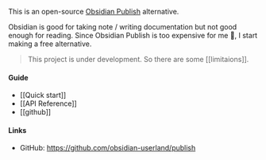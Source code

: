 This is an open-source [Obsidian Publish](https://publish.obsidian.md/) alternative. 

Obsidian is good for taking note / writing documentation but not good enough for reading. Since Obsidian Publish is too expensive for me 🤔, I start making a free alternative.

> This project is under development. So there are some [[limitaions]].

#### Guide

- [[Quick start]]
- [[API Reference]]
- [[github]]

#### Links

- GitHub: https://github.com/obsidian-userland/publish
